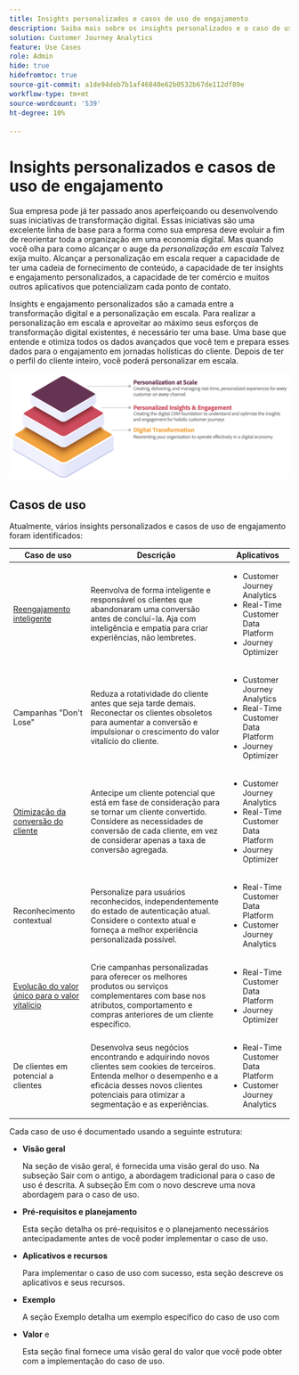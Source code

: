 ```yaml
---
title: Insights personalizados e casos de uso de engajamento
description: Saiba mais sobre os insights personalizados e o caso de uso de engajamento
solution: Customer Journey Analytics
feature: Use Cases
role: Admin
hide: true
hidefromtoc: true
source-git-commit: a1de94deb7b1af46840e62b0532b67de112df89e
workflow-type: tm+mt
source-wordcount: '539'
ht-degree: 10%

---
```



# Insights personalizados e casos de uso de engajamento

Sua empresa pode já ter passado anos aperfeiçoando ou desenvolvendo suas iniciativas de transformação digital. Essas iniciativas são uma excelente linha de base para a forma como sua empresa deve evoluir a fim de reorientar toda a organização em uma economia digital. Mas quando você olha para como alcançar o auge da *personalização em escala* Talvez exija muito. Alcançar a personalização em escala requer a capacidade de ter uma cadeia de fornecimento de conteúdo, a capacidade de ter insights e engajamento personalizados, a capacidade de ter comércio e muitos outros aplicativos que potencializam cada ponto de contato.

Insights e engajamento personalizados são a camada entre a transformação digital e a personalização em escala. Para realizar a personalização em escala e aproveitar ao máximo seus esforços de transformação digital existentes, é necessário ter uma base. Uma base que entende e otimiza todos os dados avançados que você tem e prepara esses dados para o engajamento em jornadas holísticas do cliente. Depois de ter o perfil do cliente inteiro, você poderá personalizar em escala.

![PIZZA](assets/pie.png)

## Casos de uso

Atualmente, vários insights personalizados e casos de uso de engajamento foram identificados:

| Caso de uso | Descrição | Aplicativos |
|---|---|---|
| [Reengajamento inteligente](https://experienceleague.adobe.com/en/docs/experience-platform/rtcdp/use-cases/personalization-insights-engagement/intelligent-re-engagement) | Reenvolva de forma inteligente e responsável os clientes que abandonaram uma conversão antes de concluí-la. Aja com inteligência e empatia para criar experiências, não lembretes. | <ul><li>Customer Journey Analytics</li><li>Real-Time Customer Data Platform</li><li>Journey Optimizer</li></ul> |
| Campanhas &quot;Don&#39;t Lose&quot; | Reduza a rotatividade do cliente antes que seja tarde demais. Reconectar os clientes obsoletos para aumentar a conversão e impulsionar o crescimento do valor vitalício do cliente. | <ul><li>Customer Journey Analytics</li><li>Real-Time Customer Data Platform</li><li>Journey Optimizer</li></ul> |
| [Otimização da conversão do cliente](customer-conversion-optimization.md) | Antecipe um cliente potencial que está em fase de consideração para se tornar um cliente convertido. Considere as necessidades de conversão de cada cliente, em vez de considerar apenas a taxa de conversão agregada. | <ul><li>Customer Journey Analytics</li><li>Real-Time Customer Data Platform</li><li>Journey Optimizer</li></ul> |
| Reconhecimento contextual | Personalize para usuários reconhecidos, independentemente do estado de autenticação atual. Considere o contexto atual e forneça a melhor experiência personalizada possível. | <ul><li>Real-Time Customer Data Platform</li><li>Customer Journey Analytics</li></ul> |
| [Evolução do valor único para o valor vitalício](https://experienceleague.adobe.com/en/docs/experience-platform/rtcdp/use-cases/personalization-insights-engagement/evolve-one-time-value-to-lifetime-value) | Crie campanhas personalizadas para oferecer os melhores produtos ou serviços complementares com base nos atributos, comportamento e compras anteriores de um cliente específico. | <ul><li>Real-Time Customer Data Platform</li><li>Journey Optimizer</li></ul> |
| De clientes em potencial a clientes | Desenvolva seus negócios encontrando e adquirindo novos clientes sem cookies de terceiros. Entenda melhor o desempenho e a eficácia desses novos clientes potenciais para otimizar a segmentação e as experiências. | <ul><li>Real-Time Customer Data Platform</li><li>Customer Journey Analytics</li></ul> |


Cada caso de uso é documentado usando a seguinte estrutura:

- **Visão geral**

  Na seção de visão geral, é fornecida uma visão geral do uso. Na subseção Sair com o antigo, a abordagem tradicional para o caso de uso é descrita. A subseção Em com o novo descreve uma nova abordagem para o caso de uso.

- **Pré-requisitos e planejamento**

  Esta seção detalha os pré-requisitos e o planejamento necessários antecipadamente antes de você poder implementar o caso de uso.

- **Aplicativos e recursos**

  Para implementar o caso de uso com sucesso, esta seção descreve os aplicativos e seus recursos.

- **Exemplo**

  A seção Exemplo detalha um exemplo específico do caso de uso com

- **Valor** e

  Esta seção final fornece uma visão geral do valor que você pode obter com a implementação do caso de uso.
